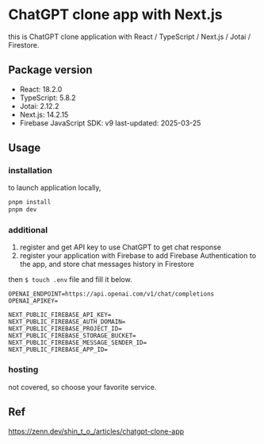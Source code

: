 # ChatGPT clone app with Next.js
this is ChatGPT clone application with React / TypeScript / Next.js / Jotai / Firestore.

## Package version

 - React: 18.2.0
 - TypeScript: 5.8.2
 - Jotai: 2.12.2
 - Next.js: 14.2.15
 - Firebase JavaScript SDK: v9
last-updated: 2025-03-25

## Usage
### installation
to launch application locally,
```bash
pnpm install
pnpm dev
```

### additional

1. register and get API key to use ChatGPT to get chat response
2. register your application with Firebase to add Firebase Authentication to the app, and store chat messages history in Firestore

then `$ touch .env` file and fill it below.

```ini:.env
OPENAI_ENDPOINT=https://api.openai.com/v1/chat/completions
OPENAI_APIKEY=

NEXT_PUBLIC_FIREBASE_API_KEY=
NEXT_PUBLIC_FIREBASE_AUTH_DOMAIN=
NEXT_PUBLIC_FIREBASE_PROJECT_ID=
NEXT_PUBLIC_FIREBASE_STORAGE_BUCKET=
NEXT_PUBLIC_FIREBASE_MESSAGE_SENDER_ID=
NEXT_PUBLIC_FIREBASE_APP_ID=
```
 
### hosting
not covered, so choose your favorite service.


## Ref
https://zenn.dev/shin_t_o_/articles/chatgpt-clone-app